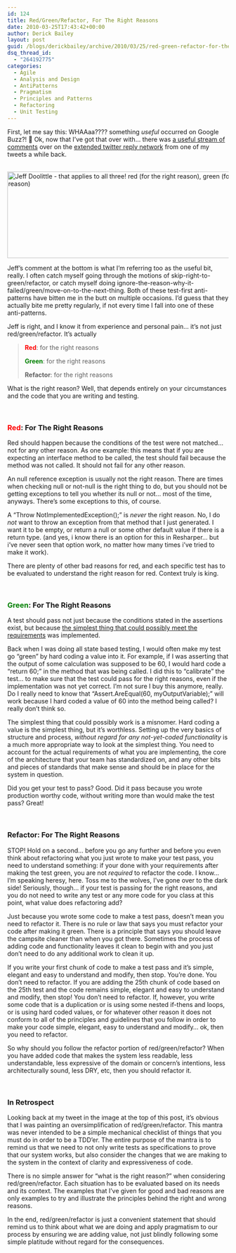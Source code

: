 ```yaml
---
id: 124
title: Red/Green/Refactor, For The Right Reasons
date: 2010-03-25T17:43:42+00:00
author: Derick Bailey
layout: post
guid: /blogs/derickbailey/archive/2010/03/25/red-green-refactor-for-the-right-reasons.aspx
dsq_thread_id:
  - "264192775"
categories:
  - Agile
  - Analysis and Design
  - AntiPatterns
  - Pragmatism
  - Principles and Patterns
  - Refactoring
  - Unit Testing
---
```

First, let me say this: WHAAaa???? something _useful_ occurred on Google Buzz?! 🙂 Ok, now that I’ve got that over with… there was [a useful stream of comments](http://www.google.com/buzz/derickbailey/GNmueprNnTM/refactor-dont-forget-the-refactor-part-of-red) over on the [extended twitter reply network](http://twitter.com/derickbailey/status/9546697945) from one of my tweets a while back.

&#160;[<img style="border-right-width: 0px;border-top-width: 0px;border-bottom-width: 0px;border-left-width: 0px" border="0" alt="Jeff Doolittle - that applies to all three! red (for the right reason), green (for the right reason), refactor (for the right reason)" src="http://lostechies.com/derickbailey/files/2011/03/image_16C7E00F.png" width="776" height="197" />](http://www.google.com/buzz/derickbailey/GNmueprNnTM/refactor-dont-forget-the-refactor-part-of-red) 

Jeff’s comment at the bottom is what I’m referring too as the useful bit, really. I often catch myself going through the motions of skip-right-to-green/refactor, or catch myself doing ignore-the-reason-why-it-failed/green/move-on-to-the-next-thing. Both of these test-first anti-patterns have bitten me in the butt on multiple occasions. I’d guess that they actually bite me pretty regularly, if not every time I fall into one of these anti-patterns. 

Jeff is right, and I know it from experience and personal pain… it’s not just red/green/refactor. It’s actually 

> <font color="#ff0000"><strong>Red</strong></font>: for the right reasons
> 
> <font color="#008000"><strong>Green</strong></font>: for the right reasons
> 
> **Refactor**: for the right reasons

What is the right reason? Well, that depends entirely on your circumstances and the code that you are writing and testing. 

&#160;</p> 

### <font color="#ff0000">Red</font>: For The Right Reasons

Red should happen because the conditions of the test were not matched… not for any other reason. As one example: this means that if you are expecting an interface method to be called, the test should fail because the method was not called. It should not fail for any other reason.

An null reference exception is usually not the right reason. There are times when checking null or not-null is the right thing to do, but you should not be getting exceptions to tell you whether its null or not… most of the time, anyways. There’s some exceptions to this, of course.

A “Throw NotImplementedException();” is _never_ the right reason. No, I do _not_ want to throw an exception from that method that I just generated. I want it to be empty, or return a null or some other default value if there is a return type. (and yes, i know there is an option for this in Resharper… but i’ve never seen that option work, no matter how many times i’ve tried to make it work).

There are plenty of other bad reasons for red, and each specific test has to be evaluated to understand the right reason for red. Context truly is king.

&#160;

### <font color="#008000">Green</font>: For The Right Reasons

A test should pass not just because the conditions stated in the assertions exist, but because [the simplest thing that could possibly meet the requirements](http://devlicio.us/blogs/tim_barcz/archive/2010/03/15/are-you-playing-checker-or-chess-yagni-revisited.aspx) was implemented.

Back when I was doing all state based testing, I would often make my test go “green” by hard coding a value into it. For example, if I was asserting that the output of some calculation was supposed to be 60, I would hard code a “return 60;” in the method that was being called. I did this to “calibrate” the test… to make sure that the test could pass for the right reasons, even if the implementation was not yet correct. I’m not sure I buy this anymore, really. Do I really need to know that “Assert.AreEqual(60, myOutputVariable);” will work because I hard coded a value of 60 into the method being called? I really don’t think so.

The simplest thing that could possibly work is a misnomer. Hard coding a value is the simplest thing, but it’s worthless. Setting up the very basics of structure and process, _without regard for any not-yet-coded functionality_ is a much more appropriate way to look at the simplest thing. You need to account for the actual requirements of what you are implementing, the core of the architecture that your team has standardized on, and any other bits and pieces of standards that make sense and should be in place for the system in question.

Did you get your test to pass? Good. Did it pass because you wrote production worthy code, without writing more than would make the test pass? Great! 

&#160;

### Refactor: For The Right Reasons

STOP! Hold on a second… before you go any further and before you even think about refactoring what you just wrote to make your test pass, you need to understand something: if your done with your requirements after making the test green, you are not _required_ to refactor the code. I know… I’m speaking heresy, here. Toss me to the wolves, I’ve gone over to the dark side! Seriously, though… if your test is passing for the right reasons, and you do not need to write any test or any more code for you class at this point, what value does refactoring add?

Just because you wrote some code to make a test pass, doesn’t mean you need to refactor it. There is no rule or law that says you must refactor your code after making it green. There is a principle that says you should leave the campsite cleaner than when you got there. Sometimes the process of adding code and functionality leaves it clean to begin with and you just don’t need to do any additional work to clean it up.

If you write your first chunk of code to make a test pass and it’s simple, elegant and easy to understand and modify, then stop. You’re done. You don’t need to refactor. If you are adding the 25th chunk of code based on the 25th test and the code remains simple, elegant and easy to understand and modify, then stop! You don’t need to refactor. If, however, you write some code that is a duplication or is using some nested if-thens and loops, or is using hard coded values, or for whatever other reason it does not conform to all of the principles and guidelines that you follow in order to make your code simple, elegant, easy to understand and modify… ok, then you need to refactor.

So why should you follow the refactor portion of red/green/refactor? When you have added code that makes the system less readable, less understandable, less expressive of the domain or concern’s intentions, less architecturally sound, less DRY, etc, then you should refactor it.

&#160;

### In Retrospect

Looking back at my tweet in the image at the top of this post, it’s obvious that I was painting an oversimplification of red/green/refactor. This mantra was never intended to be a simple mechanical checklist of things that you must do in order to be a TDD’er. The entire purpose of the mantra is to remind us that we need to not only write tests as specifications to prove that our system works, but also consider the changes that we are making to the system in the context of clarity and expressiveness of code. 

There is no simple answer for “what is the right reason?” when considering red/green/refactor. Each situation has to be evaluated based on its needs and its context. The examples that I’ve given for good and bad reasons are only examples to try and illustrate the principles behind the right and wrong reasons.

In the end, red/green/refactor is just a convenient statement that should remind us to think about what we are doing and apply pragmatism to our process by ensuring we are adding value, not just blindly following some simple platitude without regard for the consequences.